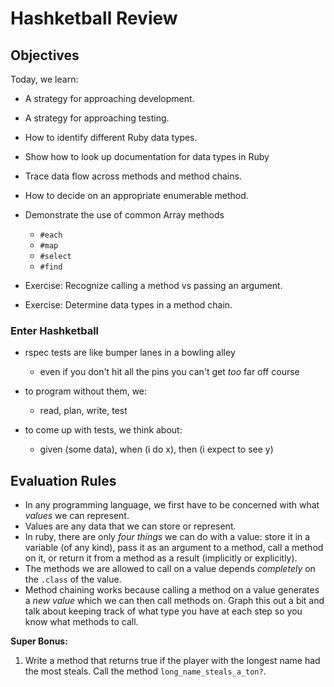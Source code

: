 # Hashketball Review

## Objectives

Today, we learn:

* A strategy for approaching development.
* A strategy for approaching testing.
* How to identify different Ruby data types.
* Show how to look up documentation for data types in Ruby
* Trace data flow across methods and method chains.
* How to decide on an appropriate enumerable method.
* Demonstrate the use of common Array methods
  * `#each`
  * `#map`
  * `#select`
  * `#find`

* Exercise: Recognize calling a method vs passing an argument.
* Exercise: Determine data types in a method chain.

### Enter Hashketball

* rspec tests are like bumper lanes in a bowling alley
  * even if you don't hit all the pins you can't get _too_ far off course


* to program without them, we:
  * read, plan, write, test


* to come up with tests, we think about:
  * given (some data), when (i do x), then (i expect to see y)

## Evaluation Rules

* In any programming language, we first have to be concerned with what _values_ we can represent.
* Values are any data that we can store or represent.
* In ruby, there are only _four things_ we can do with a value: store it in a variable (of any kind), pass it as an argument to a method, call a method on it, or return it from a method as a result (implicitly or explicitly).
* The methods we are allowed to call on a value depends _completely_ on the `.class` of the value.
* Method chaining works because calling a method on a value generates a _new value_ which we can then call methods on. Graph this out a bit and talk about keeping track of what type you have at each step so you know what methods to call.

**Super Bonus:**

1. Write a method that returns true if the player with the longest name had the most steals. Call the method `long_name_steals_a_ton?`.
